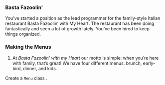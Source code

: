 ### Basta Fazoolin'

You’ve started a position as the lead programmer for the family-style Italian restaurant Basta Fazoolin’ with My Heart. The restaurant has been doing fantastically and seen a lot of growth lately. You’ve been hired to keep things organized.

### Making the Menus

1. At *Basta Fazoolin’ with my Heart* our motto is simple: when you’re here with family, that’s great! We have four different menus: brunch, early-bird, dinner, and kids.

Create a `Menu` class .